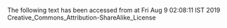 The following text has been accessed from at Fri Aug 9 02:08:11 IST 2019
Creative_Commons_Attribution-ShareAlike_License
